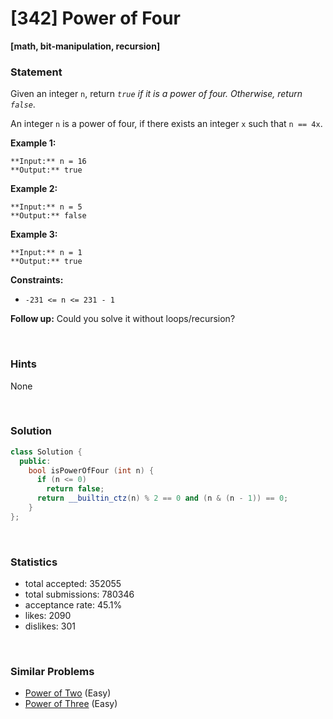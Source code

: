 # [342] Power of Four

**[math, bit-manipulation, recursion]**

### Statement

Given an integer `n`, return *`true` if it is a power of four. Otherwise, return `false`*.

An integer `n` is a power of four, if there exists an integer `x` such that `n == 4x`.


**Example 1:**

```
**Input:** n = 16
**Output:** true

```
**Example 2:**

```
**Input:** n = 5
**Output:** false

```
**Example 3:**

```
**Input:** n = 1
**Output:** true

```

**Constraints:**
* `-231 <= n <= 231 - 1`


**Follow up:** Could you solve it without loops/recursion?

<br>

### Hints

None

<br>

### Solution

```cpp
class Solution {
  public:
    bool isPowerOfFour (int n) {
      if (n <= 0)
        return false;
      return __builtin_ctz(n) % 2 == 0 and (n & (n - 1)) == 0;
    }
};
```

<br>

### Statistics

- total accepted: 352055
- total submissions: 780346
- acceptance rate: 45.1%
- likes: 2090
- dislikes: 301

<br>

### Similar Problems

- [Power of Two](https://leetcode.com/problems/power-of-two) (Easy)
- [Power of Three](https://leetcode.com/problems/power-of-three) (Easy)
